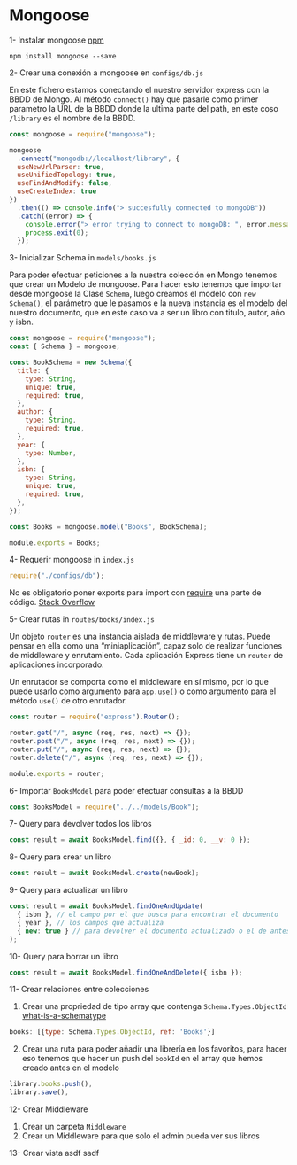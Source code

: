 # Mongoose

1- Instalar mongoose [npm](https://www.npmjs.com/package/mongoose)

```
npm install mongoose --save
```

2- Crear una conexión a mongoose en `configs/db.js`

En este fichero estamos conectando el nuestro servidor express con la BBDD de Mongo.
Al método `connect()` hay que pasarle como primer parametro la URL de la BBDD donde la ultima parte del path, en este coso `/library` es el nombre de la BBDD.

```js
const mongoose = require("mongoose");

mongoose
  .connect("mongodb://localhost/library", {
  useNewUrlParser: true,
  useUnifiedTopology: true,
  useFindAndModify: false,
  useCreateIndex: true
})
  .then(() => console.info("> succesfully connected to mongoDB"))
  .catch((error) => {
    console.error("> error trying to connect to mongoDB: ", error.message);
    process.exit(0);
  });
```

3- Inicializar Schema in `models/books.js`

Para poder efectuar peticiones a la nuestra colección en Mongo tenemos que crear un Modelo de mongoose. Para hacer esto tenemos que importar desde mongoose la Clase `Schema`, luego creamos el modelo con `new Schema()`, el parámetro que le pasamos e la nueva instancia es el modelo del nuestro documento, que en este caso va a ser un libro con titulo, autor, año y isbn. 

```js
const mongoose = require("mongoose");
const { Schema } = mongoose;

const BookSchema = new Schema({
  title: {
    type: String,
    unique: true,
    required: true,
  },
  author: {
    type: String,
    required: true,
  },
  year: {
    type: Number,
  },
  isbn: {
    type: String,
    unique: true,
    required: true,
  },
});

const Books = mongoose.model("Books", BookSchema);

module.exports = Books;
```

4- Requerir mongoose in `index.js`

```js
require("./configs/db");
```

No es obligatorio poner exports para import con [require](https://nodejs.org/es/knowledge/getting-started/what-is-require/) una parte de código. [Stack Overflow](https://stackoverflow.com/a/38172616/9095807)

5- Crear rutas in `routes/books/index.js`

Un objeto `router` es una instancia aislada de middleware y rutas. Puede pensar en ella como una “miniaplicación”, capaz solo de realizar funciones de middleware y enrutamiento. Cada aplicación Express tiene un `router` de aplicaciones incorporado.

Un enrutador se comporta como el middleware en sí mismo, por lo que puede usarlo como argumento para `app.use()` o como argumento para el método `use()` de otro enrutador.

```js
const router = require("express").Router();

router.get("/", async (req, res, next) => {});
router.post("/", async (req, res, next) => {});
router.put("/", async (req, res, next) => {});
router.delete("/", async (req, res, next) => {});

module.exports = router;
```

6- Importar `BooksModel` para poder efectuar consultas a la BBDD

```js
const BooksModel = require("../../models/Book");
```

7- Query para devolver todos los libros

```js
const result = await BooksModel.find({}, { _id: 0, __v: 0 });
```

8- Query para crear un libro

```js
const result = await BooksModel.create(newBook);
```

9- Query para actualizar un libro

```js
const result = await BooksModel.findOneAndUpdate(
  { isbn }, // el campo por el que busca para encontrar el documento
  { year }, // los campos que actualiza
  { new: true } // para devolver el documento actualizado o el de antes de actualizar
);
```

10- Query para borrar un libro

```js
const result = await BooksModel.findOneAndDelete({ isbn });
```

11- Crear relaciones entre colecciones
1. Crear una propriedad de tipo array que contenga `Schema.Types.ObjectId` [what-is-a-schematype](https://mongoosejs.com/docs/schematypes.html#what-is-a-schematype)
```js
books: [{type: Schema.Types.ObjectId, ref: 'Books'}]
```
2. Crear una ruta para poder añadir una librería en los favoritos, para hacer eso tenemos que hacer un push del `bookId` en el array que hemos creado antes en el modelo
```js
library.books.push(),
library.save(),
```
12- Crear Middleware

1. Crear un carpeta `Middleware`
2. Crear un Middleware para que solo el admin pueda ver sus libros 

13- Crear vista
asdf
sadf
